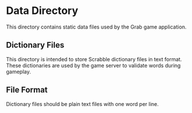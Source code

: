 # Data Directory

This directory contains static data files used by the Grab game application.

## Dictionary Files

This directory is intended to store Scrabble dictionary files in text format. These dictionaries are used by the game server to validate words during gameplay.

## File Format

Dictionary files should be plain text files with one word per line.
